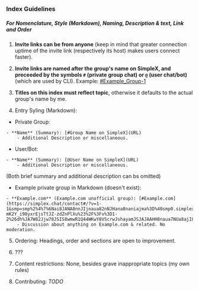 ### Index Guidelines
##### For Nomenclature, Style (Markdown), Naming, Description & text, Link and Order

1. **Invite links can be from anyone** (keep in mind that greater connection uptime of the invite link (respectively its host) makes users connect faster).

2. **Invite links are named after the group's name on SimpleX, and preceeded by the symbols
`#` (private group chat) or `@` (user chat/bot)** (which are used by CLI). Example: [#Example_Group-1](https://simplex.chat/)

3. **Titles on this index must reflect topic**, otherwise it defaults to the actual group's name by me.

4. Entry Syling (Markdown):

- Private Group:
```
- **Name** (Summary): [#Group Name on SimpleX](URL)
    - Additional Description or miscellaneous.
```

- User/Bot:
```
- **Name** (Summary): [@User Name on SimpleX](URL)
    - Additional Description or miscellaneous.
```

(Both brief summary and additional description can bs omitted)

- Example private group in Markdown (doesn't exist):
```
- **Example.com** (Example.com unofficial group): [#Example.com](https://simplex.chat/contact#/?v=1-1&smp=smp%2%4%7%6Nai8JANA8nnJIjnaua82nNJHana8naniajma%3D%40smp0.simplex.im%2FT4aN-mK2Y_i98yxrEjsTtJZ-zdZnPlXu%23%2F%3Fv%3D1-2%26dh%JA7W82Jjw78JSIS8wmwR1Q44WKwY8VScrwJshayamJSJAJAAHH8naua7NUa8ajI8baua7HN%BHHajajxid.onion)
    - Discussion about anything on Example.com & related. No moderation.
```

5. Ordering: Headings, order and sections are open to improvement.

6. ???

7. Content restrictions: None, besides grave inappropriate topics (my own rules)

8. Contributing: *TODO*
